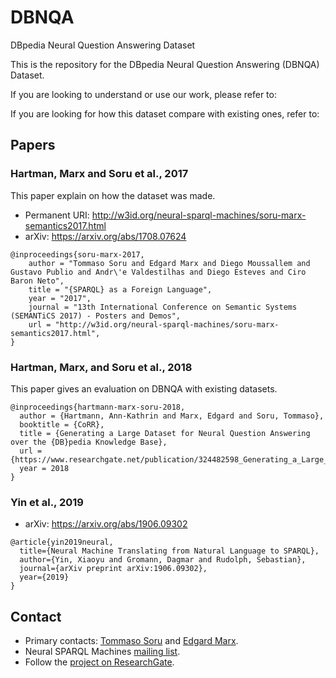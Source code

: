 # DBNQA
DBpedia Neural Question Answering Dataset

This is the repository for the DBpedia Neural Question Answering (DBNQA) Dataset.


If you are looking to understand or use our work, please refer to:


If you are looking for how this dataset compare with existing ones, refer to:

## Papers

### Hartman, Marx and Soru et al., 2017

This paper explain on how the dataset was made.

* Permanent URI: http://w3id.org/neural-sparql-machines/soru-marx-semantics2017.html
* arXiv: https://arxiv.org/abs/1708.07624

```
@inproceedings{soru-marx-2017,
    author = "Tommaso Soru and Edgard Marx and Diego Moussallem and Gustavo Publio and Andr\'e Valdestilhas and Diego Esteves and Ciro Baron Neto",
    title = "{SPARQL} as a Foreign Language",
    year = "2017",
    journal = "13th International Conference on Semantic Systems (SEMANTiCS 2017) - Posters and Demos",
    url = "http://w3id.org/neural-sparql-machines/soru-marx-semantics2017.html",
}
```

### Hartman, Marx, and Soru et al., 2018

This paper gives an evaluation on DBNQA with existing datasets.

```
@inproceedings{hartmann-marx-soru-2018,
  author = {Hartmann, Ann-Kathrin and Marx, Edgard and Soru, Tommaso},
  booktitle = {CoRR},
  title = {Generating a Large Dataset for Neural Question Answering over the {DB}pedia Knowledge Base},
  url = {https://www.researchgate.net/publication/324482598_Generating_a_Large_Dataset_for_Neural_Question_Answering_over_the_DBpedia_Knowledge_Base},
  year = 2018
}
```

### Yin et al., 2019

* arXiv: https://arxiv.org/abs/1906.09302

```
@article{yin2019neural,
  title={Neural Machine Translating from Natural Language to SPARQL},
  author={Yin, Xiaoyu and Gromann, Dagmar and Rudolph, Sebastian},
  journal={arXiv preprint arXiv:1906.09302},
  year={2019}
}
```

## Contact

* Primary contacts: [Tommaso Soru](http://tommaso-soru.it) and [Edgard Marx](http://emarx.org).
* Neural SPARQL Machines [mailing list](https://groups.google.com/forum/#!forum/neural-sparql-machines).
* Follow the [project on ResearchGate](https://www.researchgate.net/project/Neural-SPARQL-Machines).
